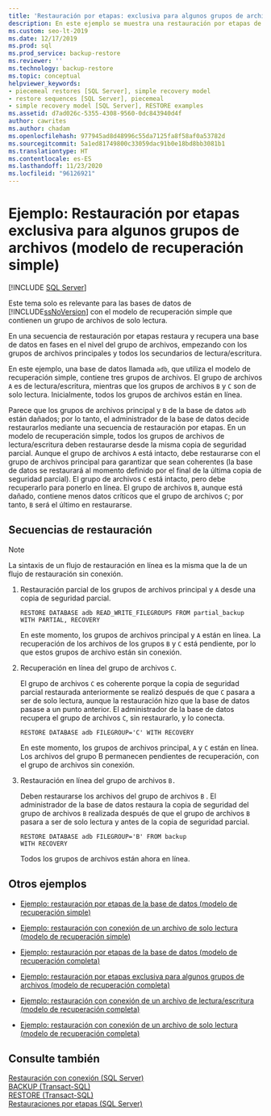 ```yaml
---
title: 'Restauración por etapas: exclusiva para algunos grupos de archivos (modelo de recuperación simple)'
description: En este ejemplo se muestra una restauración por etapas de solo algunos grupos de archivos en SQL Server de una base de datos con el modelo de recuperación simple.
ms.custom: seo-lt-2019
ms.date: 12/17/2019
ms.prod: sql
ms.prod_service: backup-restore
ms.reviewer: ''
ms.technology: backup-restore
ms.topic: conceptual
helpviewer_keywords:
- piecemeal restores [SQL Server], simple recovery model
- restore sequences [SQL Server], piecemeal
- simple recovery model [SQL Server], RESTORE examples
ms.assetid: d7ad026c-5355-4308-9560-0dc843940d4f
author: cawrites
ms.author: chadam
ms.openlocfilehash: 977945ad8d48996c55da7125fa8f58af0a53782d
ms.sourcegitcommit: 5a1ed81749800c33059dac91b0e18bd8bb3081b1
ms.translationtype: HT
ms.contentlocale: es-ES
ms.lasthandoff: 11/23/2020
ms.locfileid: "96126921"
---
```

# <a name="example-piecemeal-restore-of-only-some-filegroups-simple-recovery-model"></a>Ejemplo: Restauración por etapas exclusiva para algunos grupos de archivos (modelo de recuperación simple)
 [!INCLUDE [SQL Server](../../includes/applies-to-version/sqlserver.md)]

  Este tema solo es relevante para las bases de datos de [!INCLUDE[ssNoVersion](../../includes/ssnoversion-md.md)] con el modelo de recuperación simple que contienen un grupo de archivos de solo lectura.  
  
 En una secuencia de restauración por etapas restaura y recupera una base de datos en fases en el nivel del grupo de archivos, empezando con los grupos de archivos principales y todos los secundarios de lectura/escritura.  
  
 En este ejemplo, una base de datos llamada `adb`, que utiliza el modelo de recuperación simple, contiene tres grupos de archivos. El grupo de archivos `A` es de lectura/escritura, mientras que los grupos de archivos `B` y `C` son de solo lectura. Inicialmente, todos los grupos de archivos están en línea.  
  
 Parece que los grupos de archivos principal y `B` de la base de datos `adb` están dañados; por lo tanto, el administrador de la base de datos decide restaurarlos mediante una secuencia de restauración por etapas. En un modelo de recuperación simple, todos los grupos de archivos de lectura/escritura deben restaurarse desde la misma copia de seguridad parcial. Aunque el grupo de archivos `A` está intacto, debe restaurarse con el grupo de archivos principal para garantizar que sean coherentes (la base de datos se restaurará al momento definido por el final de la última copia de seguridad parcial). El grupo de archivos `C` está intacto, pero debe recuperarlo para ponerlo en línea. El grupo de archivos `B`, aunque está dañado, contiene menos datos críticos que el grupo de archivos `C`; por tanto, `B` será el último en restaurarse.  
  
## <a name="restore-sequences"></a>Secuencias de restauración  
  
> [!NOTE]  
>  La sintaxis de un flujo de restauración en línea es la misma que la de un flujo de restauración sin conexión.  
  
1.  Restauración parcial de los grupos de archivos principal y `A` desde una copia de seguridad parcial.  
  
    ```  
    RESTORE DATABASE adb READ_WRITE_FILEGROUPS FROM partial_backup   
    WITH PARTIAL, RECOVERY  
    ```  
  
     En este momento, los grupos de archivos principal y `A` están en línea. La recuperación de los archivos de los grupos `B` y `C` está pendiente, por lo que estos grupos de archivo están sin conexión.  
  
2.  Recuperación en línea del grupo de archivos `C`.  
  
     El grupo de archivos `C` es coherente porque la copia de seguridad parcial restaurada anteriormente se realizó después de que `C` pasara a ser de solo lectura, aunque la restauración hizo que la base de datos pasase a un punto anterior. El administrador de la base de datos recupera el grupo de archivos `C`, sin restaurarlo, y lo conecta.  
  
    ```  
    RESTORE DATABASE adb FILEGROUP='C' WITH RECOVERY  
    ```  
  
     En este momento, los grupos de archivos principal, `A` y `C` están en línea. Los archivos del grupo B permanecen pendientes de recuperación, con el grupo de archivos sin conexión.  
  
3.  Restauración en línea del grupo de archivos `B.`  
  
     Deben restaurarse los archivos del grupo de archivos `B` . El administrador de la base de datos restaura la copia de seguridad del grupo de archivos `B` realizada después de que el grupo de archivos `B` pasara a ser de solo lectura y antes de la copia de seguridad parcial.  
  
    ```  
    RESTORE DATABASE adb FILEGROUP='B' FROM backup   
    WITH RECOVERY  
    ```  
  
     Todos los grupos de archivos están ahora en línea.  
  
## <a name="additional-examples"></a>Otros ejemplos  
  
-   [Ejemplo: restauración por etapas de la base de datos &#40;modelo de recuperación simple&#41;](../../relational-databases/backup-restore/example-piecemeal-restore-of-database-simple-recovery-model.md)  
  
-   [Ejemplo: restauración con conexión de un archivo de solo lectura &#40;modelo de recuperación simple&#41;](../../relational-databases/backup-restore/example-online-restore-of-a-read-only-file-simple-recovery-model.md)  
  
-   [Ejemplo: restauración por etapas de la base de datos &#40;modelo de recuperación completa&#41;](../../relational-databases/backup-restore/example-piecemeal-restore-of-database-full-recovery-model.md)  
  
-   [Ejemplo: restauración por etapas exclusiva para algunos grupos de archivos &#40;modelo de recuperación completa&#41;](../../relational-databases/backup-restore/example-piecemeal-restore-of-only-some-filegroups-full-recovery-model.md)  
  
-   [Ejemplo: restauración con conexión de un archivo de lectura/escritura &#40;modelo de recuperación completa&#41;](../../relational-databases/backup-restore/example-online-restore-of-a-read-write-file-full-recovery-model.md)  
  
-   [Ejemplo: restauración con conexión de un archivo de solo lectura &#40;modelo de recuperación completa&#41;](../../relational-databases/backup-restore/example-online-restore-of-a-read-only-file-full-recovery-model.md)  
  
## <a name="see-also"></a>Consulte también  
 [Restauración con conexión &#40;SQL Server&#41;](../../relational-databases/backup-restore/online-restore-sql-server.md)   
 [BACKUP &#40;Transact-SQL&#41;](../../t-sql/statements/backup-transact-sql.md)   
 [RESTORE &#40;Transact-SQL&#41;](../../t-sql/statements/restore-statements-transact-sql.md)   
 [Restauraciones por etapas &#40;SQL Server&#41;](../../relational-databases/backup-restore/piecemeal-restores-sql-server.md)  
  
  
